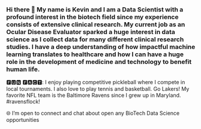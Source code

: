 ### Hi there 👋 My name is Kevin and I am a Data Scientist with a profound interest in the biotech field since my experience consists of extensive clinical research. My current job as an Ocular Disease Evaluator sparked a huge interest in data science as I collect data for many different clinical research studies. I have a deep understanding of how impactful machine learning translates to healthcare and how I can have a huge role in the development of medicine and technology to benefit human life.

🅵🆄🅽  🅵🅰🅲🆃: I enjoy playing competitive pickleball where I compete in local tournaments. I also love to play tennis and basketball. Go Lakers! My favorite NFL team is the Baltimore Ravens since I grew up in Maryland. #ravensflock!

🌐 I’m open to connect and chat about open any BioTech Data Science opportunities
<!--
**kevinbui100/kevinbui100** is a ✨ _special_ ✨ repository because its `README.md` (this file) appears on your GitHub profile.

Here are some ideas to get you started:

- 🔭 I’m currently working on ...
- 🌱 I’m currently learning ...
- 👯 I’m looking to collaborate on ...
- 🤔 I’m looking for help with ...
- 💬 Ask me about ...
- 📫 How to reach me: ...
- 😄 Pronouns: ...
- ⚡ Fun fact: ...
-->
